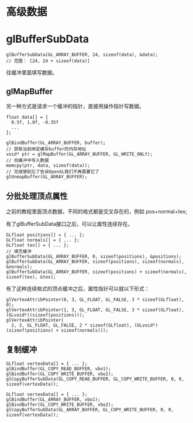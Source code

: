 # 高级数据

# glBufferSubData

~~~
glBufferSubData(GL_ARRAY_BUFFER, 24, sizeof(data), &data); 
// 范围： [24, 24 + sizeof(data)]
~~~

往缓冲里面填写数据。

## glMapBuffer

另一种方式是请求一个缓冲的指针，直接用操作指针写数据。

~~~
float data[] = {
  0.5f, 1.0f, -0.35f
  ...
};

glBindBuffer(GL_ARRAY_BUFFER, buffer);
// 获取当前绑定缓存buffer的内存地址
void* ptr = glMapBuffer(GL_ARRAY_BUFFER, GL_WRITE_ONLY);
// 向缓冲中写入数据
memcpy(ptr, data, sizeof(data));
// 完成够别忘了告诉OpenGL我们不再需要它了
glUnmapBuffer(GL_ARRAY_BUFFER);
~~~

## 分批处理顶点属性

之前的教程里面顶点数据，不同的格式都是交叉存在的，例如 pos+normal+tex; 

有了glBufferSubData接口之后，可以让属性连续存在。

~~~
GLfloat positions[] = { ... };
GLfloat normals[] = { ... };
GLfloat tex[] = { ... };
// 填充缓冲
glBufferSubData(GL_ARRAY_BUFFER, 0, sizeof(positions), &positions);
glBufferSubData(GL_ARRAY_BUFFER, sizeof(positions), sizeof(normals), &normals);
glBufferSubData(GL_ARRAY_BUFFER, sizeof(positions) + sizeof(normals), sizeof(tex), &tex);
~~~

有了这种连续格式的顶点缓冲之后，属性指针可以就以下形式：

~~~
glVertexAttribPointer(0, 3, GL_FLOAT, GL_FALSE, 3 * sizeof(GLfloat), 0);  
glVertexAttribPointer(1, 3, GL_FLOAT, GL_FALSE, 3 * sizeof(GLfloat), (GLvoid*)(sizeof(positions)));  
glVertexAttribPointer(
  2, 2, GL_FLOAT, GL_FALSE, 2 * sizeof(GLfloat), (GLvoid*)(sizeof(positions) + sizeof(normals)));
~~~

## 复制缓冲

~~~
GLfloat vertexData[] = { ... };
glBindBuffer(GL_COPY_READ_BUFFER, vbo1);
glBindBuffer(GL_COPY_WRITE_BUFFER, vbo2);
glCopyBufferSubData(GL_COPY_READ_BUFFER, GL_COPY_WRITE_BUFFER, 0, 0, sizeof(vertexData));
~~~

~~~
GLfloat vertexData[] = { ... };
glBindBuffer(GL_ARRAY_BUFFER, vbo1);
glBindBuffer(GL_COPY_WRITE_BUFFER, vbo2);
glCopyBufferSubData(GL_ARRAY_BUFFER, GL_COPY_WRITE_BUFFER, 0, 0, sizeof(vertexData));
~~~

